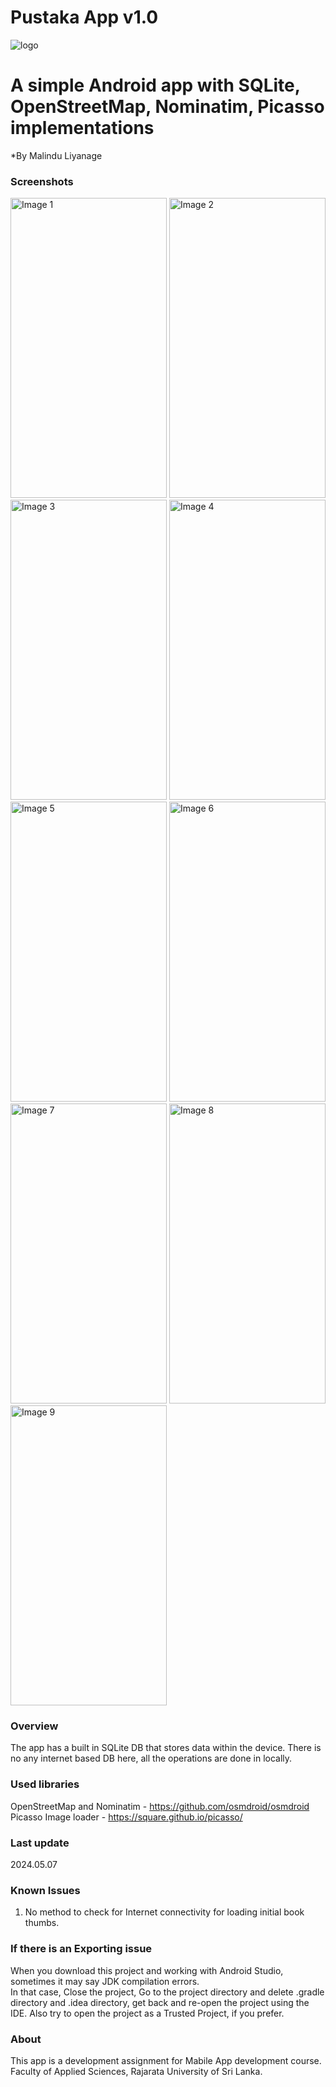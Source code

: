 # Pustaka App v1.0 
<img src="https://github.com/MalinduLiyanage/Pustaka_App_v1.0/assets/136006504/792a2f50-4294-41d1-bb7a-07b00c9dfc99" alt="logo">

# A simple Android app with SQLite, OpenStreetMap, Nominatim, Picasso implementations
*By Malindu Liyanage

### Screenshots

<img src="https://github.com/MalinduLiyanage/Pustaka_App_v1.0/assets/136006504/427425f4-1af3-4c09-be6c-f5aeaffeb6ee" alt="Image 1" width="250" height="480">
<img src="https://github.com/MalinduLiyanage/Pustaka_App_v1.0/assets/136006504/d7b2d654-11a7-44cd-8aa2-30e4b3deedfc" alt="Image 2" width="250" height="480">
<img src="https://github.com/MalinduLiyanage/Pustaka_App_v1.0/assets/136006504/9c4d54e3-c7e7-4e26-882e-0ffcdef144f7" alt="Image 3" width="250" height="480">
<img src="https://github.com/MalinduLiyanage/Pustaka_App_v1.0/assets/136006504/e51c697d-677f-4659-b3e5-b62235b280d1" alt="Image 4" width="250" height="480">
<img src="https://github.com/MalinduLiyanage/Pustaka_App_v1.0/assets/136006504/da123015-9894-4cf7-8994-fa3501a3690b" alt="Image 5" width="250" height="480">
<img src="https://github.com/MalinduLiyanage/Pustaka_App_v1.0/assets/136006504/0ce82e69-8f1f-44f9-87cb-24d3e7121c0e" alt="Image 6" width="250" height="480">
<img src="https://github.com/MalinduLiyanage/Pustaka_App_v1.0/assets/136006504/f687ee2f-1f06-4f45-b68f-25fcbfcb61b2" alt="Image 7" width="250" height="480">
<img src="https://github.com/MalinduLiyanage/Pustaka_App_v1.0/assets/136006504/ae473025-e0bb-4d40-bb22-df24a000484c" alt="Image 8" width="250" height="480">
<img src="https://github.com/MalinduLiyanage/Pustaka_App_v1.0/assets/136006504/00b54ed4-d13f-495a-abe6-988a8052dc03" alt="Image 9" width="250" height="480">

### Overview
The app has a built in SQLite DB that stores data within the device. There is no any internet based DB here, all the operations are done in locally.

### Used libraries
OpenStreetMap and Nominatim - <a href="https://github.com/osmdroid/osmdroid">https://github.com/osmdroid/osmdroid</a><br>
Picasso Image loader - <a href="https://square.github.io/picasso/">https://square.github.io/picasso/</a><br>

### Last update
2024.05.07

### Known Issues
1. No method to check for Internet connectivity for loading initial book thumbs.

### If there is an Exporting issue
When you download this project and working with Android Studio, sometimes it may say JDK compilation errors.<br>
In that case, Close the project, Go to the project directory and delete .gradle directory and .idea directory, get back and re-open the project using the IDE.
Also try to open the project as a Trusted Project, if you prefer.

### About
This app is a development assignment for Mabile App development course.
Faculty of Applied Sciences,
Rajarata University of Sri Lanka.
